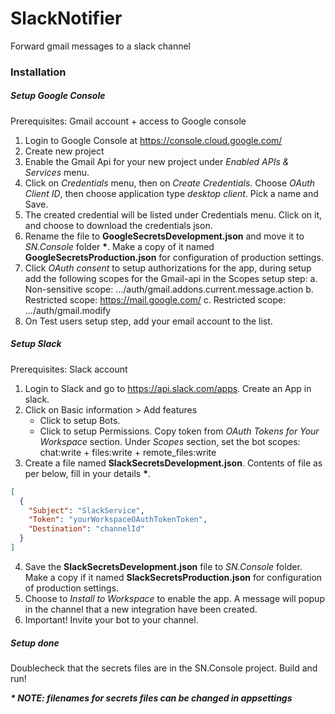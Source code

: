 # SlackNotifier
Forward gmail messages to a slack channel

### Installation

##### Setup Google Console
Prerequisites: Gmail account + access to Google console
1. Login to Google Console at https://console.cloud.google.com/
2. Create new project
3. Enable the Gmail Api for your new project under _Enabled APIs & Services_ menu.
4. Click on _Credentials_ menu, then on _Create Credentials_. Choose _OAuth Client ID_, then choose application type _desktop client_. Pick a name and Save.
5. The created credential will be listed under Credentials menu. Click on it, and choose to download the credentials json.
6. Rename the file to **GoogleSecretsDevelopment.json** and move it to _SN.Console_ folder **\***. Make a copy of it named **GoogleSecretsProduction.json** for configuration of production settings.
7. Click _OAuth consent_ to setup authorizations for the app, during setup add the following scopes for the Gmail-api in the Scopes setup step:
   a. Non-sensitive scope: .../auth/gmail.addons.current.message.action
   b. Restricted scope: https://mail.google.com/
   c. Restricted scope: .../auth/gmail.modify
8. On Test users setup step, add your email account to the list.

##### Setup Slack
Prerequisites: Slack account
1. Login to Slack and go to https://api.slack.com/apps. Create an App in slack.
2. Click on Basic information > Add features
   - Click to setup Bots. 
   - Click to setup Permissions. Copy token from _OAuth Tokens for Your Workspace_ section. Under _Scopes_ section, set the bot scopes: chat:write + files:write + remote_files:write
3. Create a file named **SlackSecretsDevelopment.json**. Contents of file as per below, fill in your details **\***. 
   
```JSON
[
  {
    "Subject": "SlackService",
    "Token": "yourWorkspaceOAuthTokenToken",
    "Destination": "channelId"
  }
]
```
4. Save the **SlackSecretsDevelopment.json** file to _SN.Console_ folder. Make a copy if it named **SlackSecretsProduction.json** for configuration of production settings.
5. Choose to _Install to Workspace_ to enable the app. A message will popup in the channel that a new integration have been created.
6. Important! Invite your bot to your channel.

##### Setup done
Doublecheck that the secrets files are in the SN.Console project.
Build and run!

___* NOTE: filenames for secrets files can be changed in appsettings___

